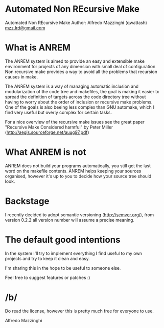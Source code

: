 Automated Non REcursive Make
=====


 Automated Non REcursive Make
 Author: Alfredo Mazzinghi (qwattash) <mzz.lrd@gmail.com>

# What is ANREM
 The ANREM system is aimed to provide an easy and extensible
 make environment for projects of any dimension with small deal
 of configuration.
 Non recursive make provides a way to avoid all the problems
 that recursion causes in make.
 
 The ANREM system is a way of managing automatic inclusion and modularization of the
 code tree and makefiles, the goal is making it easier to spread the definition of 
 targets across the code directory tree without having to worry about the order
 of inclusion or recursive make problems.
 One of the goals is also beeing less complex than GNU automake, which I find very useful
 but overly complex for certain tasks.
 
 For a nice overview of the recursive make issues see the great paper 
 "Recursive Make Considered harmful" by Peter Miller (http://aegis.sourceforge.net/auug97.pdf)
 
# What ANREM is not
 ANREM does not build your programs automatically, you still get the last word on the makefile contents.
 ANREM helps keeping your sources organised, however it's up to you to decide how your source tree should look.
 
# Backstage
 I recently decided to adopt semantic versioning (http://semver.org/), from version 0.2.2 all version number will
 assume a precise meaning.

# The default good intentions
 In the system I'll try to implement everything I find useful to my own projects and try
 to keep it clean and easy. 
 
 I'm sharing this in the hope to be useful to someone else.
 
 Feel free to suggest features or patches :)

# /b/
 Do read the license, however this is pretty much free for everyone to use.

Alfredo Mazzinghi

